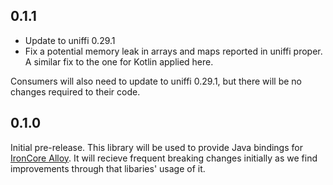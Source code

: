 ## 0.1.1

- Update to uniffi 0.29.1
- Fix a potential memory leak in arrays and maps reported in uniffi proper. A similar fix to the one for Kotlin applied here.

Consumers will also need to update to uniffi 0.29.1, but there will be no changes required to their code.

## 0.1.0

Initial pre-release. This library will be used to provide Java bindings for [IronCore Alloy](https://github.com/IronCoreLabs/ironcore-alloy/tree/main). It will recieve frequent breaking changes initially as we find improvements through that libaries' usage of it.

